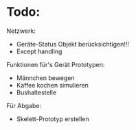 # Todo:
Netzwerk:

- Geräte-Status Objekt berücksichtigen!!!
- Except handling

Funktionen für's Gerät Prototypen:
- Männchen bewegen
- Kaffee kochen simulieren
- Bushaltestelle

Für Abgabe:
- Skelett-Prototyp erstellen 
